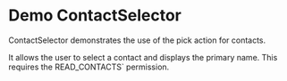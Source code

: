 # Demo ContactSelector

ContactSelector demonstrates the use of the pick action for contacts.

It allows the user to select a contact and displays the primary name. This requires the READ_CONTACTS` permission.
